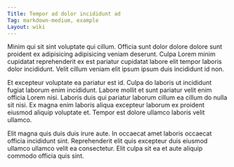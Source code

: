 ```yaml
---
Title: Tempor ad dolor incididunt ad
Tag: markdown-medium, example
Layout: wiki
---
```

Minim qui sit sint voluptate qui cillum. Officia sunt dolor dolore dolore sunt proident ex adipisicing adipisicing veniam deserunt. Culpa Lorem minim cupidatat reprehenderit ex est pariatur cupidatat labore elit tempor laboris dolor incididunt. Velit cillum veniam elit ipsum ipsum duis incididunt id non.

Et excepteur voluptate ea pariatur est id. Culpa do laboris ut incididunt fugiat laborum enim incididunt. Labore mollit et sunt pariatur velit enim officia Lorem nisi. Laboris duis qui pariatur laborum cillum ea cillum do nulla sit nisi. Ex magna enim laboris aliqua excepteur laborum ex proident eiusmod aliquip voluptate et. Tempor est dolore ullamco laboris velit ullamco.

Elit magna quis duis duis irure aute. In occaecat amet laboris occaecat officia incididunt sint. Reprehenderit elit quis excepteur duis eiusmod ullamco ullamco velit ea consectetur. Elit culpa sit ea et aute aliquip commodo officia quis sint.